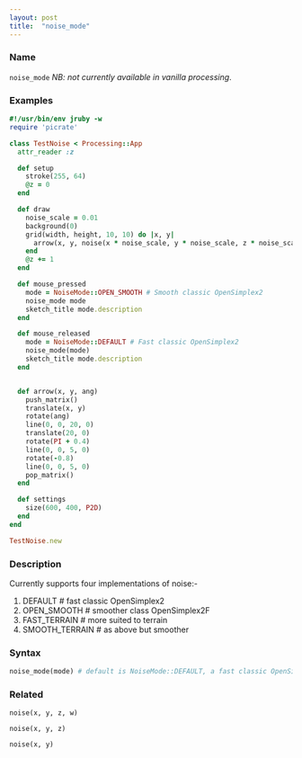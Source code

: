 ```yaml
---
layout: post
title:  "noise_mode"
---
```


### Name ###

`noise_mode` _NB: not currently available in vanilla processing_.

### Examples ###

```ruby
#!/usr/bin/env jruby -w
require 'picrate'

class TestNoise < Processing::App
  attr_reader :z

  def setup
    stroke(255, 64)
    @z = 0
  end

  def draw
    noise_scale = 0.01
    background(0)
    grid(width, height, 10, 10) do |x, y|
      arrow(x, y, noise(x * noise_scale, y * noise_scale, z * noise_scale) * TWO_PI * 2)
    end
    @z += 1
  end

  def mouse_pressed
    mode = NoiseMode::OPEN_SMOOTH # Smooth classic OpenSimplex2
    noise_mode mode
    sketch_title mode.description
  end

  def mouse_released
    mode = NoiseMode::DEFAULT # Fast classic OpenSimplex2
    noise_mode(mode)
    sketch_title mode.description
  end


  def arrow(x, y, ang)
    push_matrix()
    translate(x, y)
    rotate(ang)
    line(0, 0, 20, 0)
    translate(20, 0)
    rotate(PI + 0.4)
    line(0, 0, 5, 0)
    rotate(-0.8)
    line(0, 0, 5, 0)
    pop_matrix()
  end

  def settings
    size(600, 400, P2D)
  end
end

TestNoise.new

```

### Description	###

Currently supports four implementations of noise:-
1. DEFAULT # fast classic OpenSimplex2
2. OPEN_SMOOTH # smoother class OpenSimplex2F
3. FAST_TERRAIN # more suited to terrain
4. SMOOTH_TERRAIN # as above but smoother

### Syntax ###

```ruby
noise_mode(mode) # default is NoiseMode::DEFAULT, a fast classic OpenSimplex2
```

### Related ###

`noise(x, y, z, w)`

`noise(x, y, z)`

`noise(x, y)`
